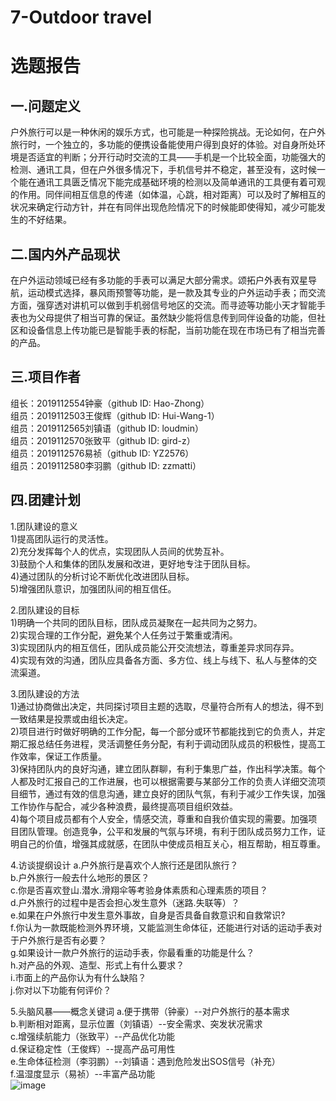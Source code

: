# 7-Outdoor travel
选题报告    
===================================
一.问题定义
-----------------------------------
户外旅行可以是一种休闲的娱乐方式，也可能是一种探险挑战。无论如何，在户外旅行时，一个独立的，多功能的便携设备能使用户得到良好的体验。对自身所处环境是否适宜的判断；分开行动时交流的工具——手机是一个比较全面，功能强大的检测、通讯工具，但在户外很多情况下，手机信号并不稳定，甚至没有，这时候一个能在通讯工具匮乏情况下能完成基础环境的检测以及简单通讯的工具便有着可观的作用。同伴间相互信息的传递（如体温，心跳，相对距离）可以及时了解相互的状况来确定行动方针，并在有同伴出现危险情况下的时候能即使得知，减少可能发生的不好结果。

二.国内外产品现状
-----------------------------------
在户外运动领域已经有多功能的手表可以满足大部分需求。颂拓户外表有双星导航，运动模式选择，暴风雨预警等功能，是一款及其专业的户外运动手表；而交流方面，强穿透对讲机可以做到手机弱信号地区的交流。而寻迹等功能小天才智能手表也为父母提供了相当可靠的保证。虽然缺少能将信息传到同伴设备的功能，但社区和设备信息上传功能已是智能手表的标配，当前功能在现在市场已有了相当完善的产品。

三.项目作者
-----------------------------------
组长：2019112554钟豪（github ID: Hao-Zhong）  
组员：2019112503王俊辉（github ID: Hui-Wang-1）  
组员：2019112565刘镇语（github ID: loudmin）  
组员：2019112570张致平（github ID: gird-z）  
组员：2019112576易祯（github ID: YZ2576）  
组员：2019112580李羽鹏（github ID: zzmatti）  


四.团建计划
-----------------------------------
1.团队建设的意义  
1)提高团队运行的灵活性。   
2)充分发挥每个人的优点，实现团队人员间的优势互补。   
3)鼓励个人和集体的团队发展和改进，更好地专注于团队目标。   
4)通过团队的分析讨论不断优化改进团队目标。  
5)增强团队意识，加强团队间的相互信任。  

2.团队建设的目标  
1)明确一个共同的团队目标，团队成员凝聚在一起共同为之努力。  
2)实现合理的工作分配，避免某个人任务过于繁重或清闲。  
3)实现团队内的相互信任，团队成员能公开交流想法，尊重差异求同存异。  
4)实现有效的沟通，团队应具备各方面、多方位、线上与线下、私人与整体的交流渠道。  

3.团队建设的方法  
1)通过协商做出决定，共同探讨项目主题的选取，尽量符合所有人的想法，得不到一致结果是投票或由组长决定。  
2)项目进行时做好明确的工作分配，每一个部分或环节都能找到它的负责人，并定期汇报总结任务进程，灵活调整任务分配，有利于调动团队成员的积极性，提高工作效率，保证工作质量。  
3)保持团队内的良好沟通，建立团队群聊，有利于集思广益，作出科学决策。每个人都及时汇报自己的工作进展，也可以根据需要与某部分工作的负责人详细交流项目细节，通过有效的信息沟通，建立良好的团队气氛，有利于减少工作失误，加强工作协作与配合，减少各种浪费，最终提高项目组织效益。  
4)每个项目成员都有个人安全，情感交流，尊重和自我价值实现的需要。加强项目团队管理。创造竞争，公平和发展的气氛与环境，有利于团队成员努力工作，证明自己的价值，增强其成就感，在团队中使成员相互关心，相互帮助，相互尊重。  


4.访谈提纲设计
  a.户外旅行是喜欢个人旅行还是团队旅行？  
  b.户外旅行一般去什么地形的景区？  
  c.你是否喜欢登山.潜水.滑翔伞等考验身体素质和心理素质的项目？  
  d.户外旅行的过程中是否会担心发生意外（迷路.失联等）？  
  e.如果在户外旅行中发生意外事故，自身是否具备自救意识和自救常识?  
  f.你认为一款既能检测外界环境，又能监测生命体征，还能进行对话的运动手表对于户外旅行是否有必要？  
  g.如果设计一款户外旅行的运动手表，你最看重的功能是什么？  
  h.对产品的外观、造型、形式上有什么要求？  
  i.市面上的产品你认为有什么缺陷？  
  j.你对以下功能有何评价？   
  
5.头脑风暴——概念关键词
  a.便于携带（钟豪）--对户外旅行的基本需求  
  b.判断相对距离，显示位置（刘镇语）--安全需求、突发状况需求  
  c.增强续航能力（张致平）--产品优化功能  
  d.保证稳定性（王俊辉）--提高产品可用性  
  e.生命体征检测（李羽鹏）--刘镇语：遇到危险发出SOS信号（补充）  
  f.温湿度显示（易祯）--丰富产品功能    
  ![image](https://github.com/SWJTU-i2e-2020/7-Outdoor-travel/blob/main/%E6%A6%82%E5%BF%B5%E8%8D%89%E5%9B%BE.jpg)  
 
